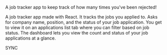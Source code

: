 A job tracker app to keep track of how many times you've been rejected!

A job tracker app made with React. It tracks the jobs you applied to. Asks for company name, position, and the status of your job application. You get to view it on an applications list tab where you can filter based on job status. The dashboard lets you view the count and status of your job applications at a glance.


SYNC